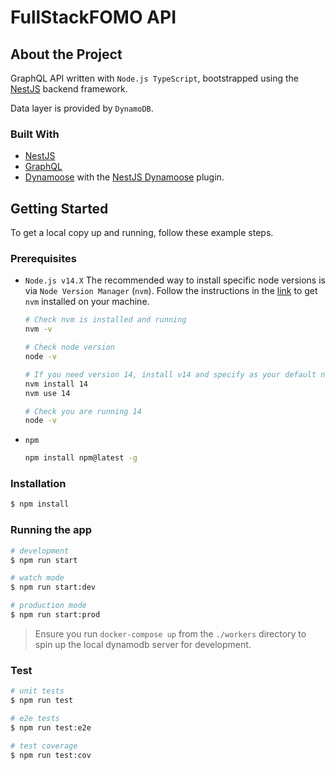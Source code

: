 # FullStackFOMO API

## About the Project

GraphQL API written with `Node.js TypeScript`, bootstrapped using the
[NestJS][nest] backend framework.

Data layer is provided by `DynamoDB`.

### Built With

- [NestJS][nest]
- [GraphQL][graphql]
- [Dynamoose][dynamoose] with the [NestJS Dynamoose][nestjs-dynamoose] plugin.

## Getting Started

To get a local copy up and running, follow these example steps.

### Prerequisites

- `Node.js v14.X` The recommended way to install specific node versions is via
  `Node Version Manager` (`nvm`). Follow the instructions in the [link][nvm]
  to get `nvm` installed on your machine.

  ```sh
  # Check nvm is installed and running
  nvm -v

  # Check node version
  node -v

  # If you need version 14, install v14 and specify as your default node
  nvm install 14
  nvm use 14

  # Check you are running 14
  node -v
  ```

- `npm`

  ```sh
  npm install npm@latest -g
  ```

### Installation

```bash
$ npm install
```

### Running the app

```bash
# development
$ npm run start

# watch mode
$ npm run start:dev

# production mode
$ npm run start:prod
```

> Ensure you run `docker-compose up` from the `./workers` directory to spin up
> the local dynamodb server for development.

### Test

```bash
# unit tests
$ npm run test

# e2e tests
$ npm run test:e2e

# test coverage
$ npm run test:cov
```

<!-- MARKDOWN LINKS -->

[nest]: https://github.com/nestjs/nest
[nvm]: https://github.com/nvm-sh/nvm
[graphql]: https://graphql.org/
[nestjs-dynamoose]: https://github.com/hardyscc/nestjs-dynamoose
[dynamoose]: https://github.com/dynamoose/dynamoose
